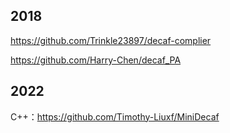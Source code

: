 ## 2018

https://github.com/Trinkle23897/decaf-complier

https://github.com/Harry-Chen/decaf_PA

## 2022

C++：https://github.com/Timothy-Liuxf/MiniDecaf
